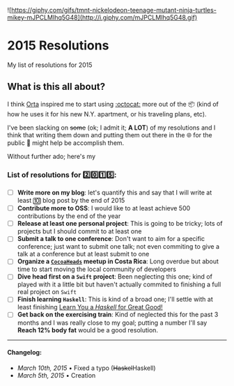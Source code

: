 ![https://giphy.com/gifs/tmnt-nickelodeon-teenage-mutant-ninja-turtles-mikey-mJPCLMIhq5G48](http://i.giphy.com/mJPCLMIhq5G48.gif)

# 2015 Resolutions
My list of resolutions for 2015

## What is this all about?
I think [Orta][orta] inspired me to start using [:octocat:][github] more out of the :package: (kind of how he uses it for his new N.Y. apartment, or his traveling plans, etc).

I've been slacking on ~~some~~ (ok; I admit it; **A LOT**) of my resolutions and I think that writing them down and putting them out there in the :globe_with_meridians: for the public :eyes: might help be accomplish them.

Without further ado; here's my 

### List of resolutions for :two::zero::one::five::
- [ ] **Write more on my blog**: let's quantify this and say that I will write at least :keycap_ten: blog post by the end of 2015
- [ ] **Contribute more to OSS**: I would like to at least achieve 500 contributions by the end of the year
- [ ] **Release at least one personal project**: This is going to be tricky; lots of projects but I should commit to at least one
- [ ] **Submit a talk to one conference**: Don't want to aim for a specific conference; just want to submit one talk; not even commiting to give a talk at a conference but at least submit to one
- [ ] **Organize a [`CocoaHeads`][cocoaheads] meetup in Costa Rica**: Long overdue but about time to start moving the local community of developers
- [ ] **Dive head first on a `Swift` project**: Been neglecting this one; kind of played with it a little bit but haven't actually commited to finishing a full real project on `Swift`
- [ ] **Finish learning `Haskell`**: This is kind of a broad one; I'll settle with at least finishing [Learn You a _Haskell_ for Great Good!][haskell]
- [ ] **Get back on the exercising train**: Kind of neglected this for the past 3 months and I was really close to my goal; putting a number I'll say **Reach 12% body fat** would be a good resolution.

---
#### Changelog:

- _March 10th, 2015_    • Fixed a typo (~~Haskel~~Haskell)
- _March 5th, 2015_   • Creation

[orta]:http://orta.io
[github]:https://github.com
[cocoaheads]: http://cocoaheads.org/
[haskell]:http://learnyouahaskell.com/
